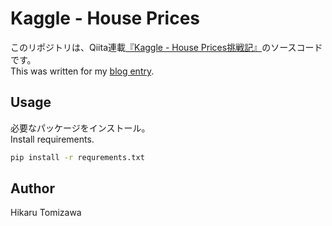# Kaggle - House Prices
このリポジトリは、Qiita連載[『Kaggle - House Prices挑戦記』]()のソースコードです。<br>
This was written for my [blog entry](https://qiita.com/automatedtomato/items/4966d5f4f77f4bcc350c).

## Usage
必要なパッケージをインストール。<br>
Install requirements.
```bash
pip install -r requrements.txt
```
## Author
Hikaru Tomizawa

